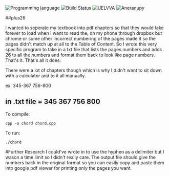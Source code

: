 <!-- using shields.io for status buttons -->
![Programming language](https://img.shields.io/badge/Language-C++-black.svg)
![Build Status](https://img.shields.io/badge/Build-Passing-green.svg)
![UELVVA](https://img.shields.io/badge/Version-v1-blue.svg?style=flat)
![Aneranupy](https://img.shields.io/badge/Aneranupy-Critical-ff69b4.svg?style=flat)

##plus26

I wanted to seperate my textbook into pdf chapters so that they would take forever to load when I want to read the, on my phone through dropbox but chrome or some other incorrect numbering of the pages made it so the pages didn't match up at all to the Table of Content. So I wrote this very specific program to take in a txt file that lists the pages numbers and adds 26 to all the numbers and format them back to look like page numbers. That's it. That's all it does.

There were a lot of chapters though which is why I didn't want to sit down with a calculator and to it all manually.

ex. 
345-367
756-800

in .txt file = 
345
367
756
800
---
To compile:

    cpp -o chord chord.cpp

To run:

    ./chord

#Further Research
I could've wrote in to use the hyphen as a delimiter but I wason a time limit so I didn't really care. The output file should give the numbers back in the original format so you can easily copy and paste them into google pdf viewer for printing only the pages you want.
